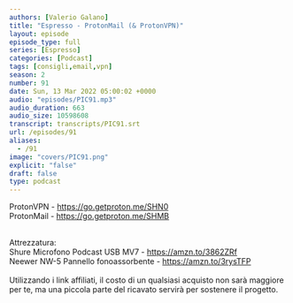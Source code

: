 ```yaml
---
authors: [Valerio Galano]
title: "Espresso - ProtonMail (& ProtonVPN)"
layout: episode
episode_type: full
series: [Espresso]
categories: [Podcast]
tags: [consigli,email,vpn]
season: 2
number: 91
date: Sun, 13 Mar 2022 05:00:02 +0000
audio: "episodes/PIC91.mp3"
audio_duration: 663
audio_size: 10598608
transcript: transcripts/PIC91.srt
url: /episodes/91
aliases: 
  - /91
image: "covers/PIC91.png"
explicit: "false"
draft: false
type: podcast
---
```

ProtonVPN - <a href="https://go.getproton.me/SHN0" rel="noopener">https://go.getproton.me/SHN0</a> <br />
ProtonMail - <a href="https://go.getproton.me/SHMB" rel="noopener">https://go.getproton.me/SHMB</a> <br />
<br />




Attrezzatura:<br />
Shure Microfono Podcast USB MV7 - <a href="https://amzn.to/3862ZRf" rel="noopener">https://amzn.to/3862ZRf</a> <br />
Neewer NW-5 Pannello fonoassorbente - <a href="https://amzn.to/3rysTFP" rel="noopener">https://amzn.to/3rysTFP</a> <br />
<br />
Utilizzando i link affiliati, il costo di un qualsiasi acquisto non sarà maggiore per te, ma una piccola parte del ricavato servirà per sostenere il progetto.<br />
<br />






